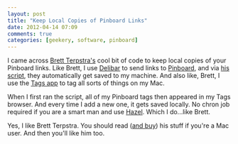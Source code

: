 ```yaml
---
layout: post  
title: "Keep Local Copies of Pinboard Links"  
date: 2012-04-14 07:09  
comments: true  
categories: [geekery, software, pinboard]
---
```


I came across [Brett Terpstra's][terpstra] cool bit of code to keep local copies of your Pinboard links. Like Brett, I use [Delibar][delibar] to send links to [Pinboard][pb], and via [his script][gh], they automatically get saved to my machine. And also like, Brett, I use the [Tags app][tags] to tag all sorts of things on my Mac. 

When I first ran the script, all of my Pinboard tags then appeared in my Tags browser. And every time I add a new one, it gets saved locally. No chron job required if you are a smart man and use [Hazel][hazel]. Which I do...like Brett.

Yes, I like Brett Terpstra. You should read ([and buy][marked]) his stuff if you're a Mac user. And then you'll like him too.

[terpstra]: http://brettterpstra.com/
[pb]: http://pinboard.in/u:nbsheeran/
[gh]: https://github.com/ttscoff/Pinboard-to-OpenMeta
[delibar]: http://www.delibarapp.com/
[tags]: http://www.caseapps.com/tags/
[hazel]: http://www.noodlesoft.com/hazel.php
[marked]: http://markedapp.com/